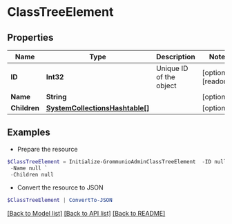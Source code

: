 # ClassTreeElement
## Properties

Name | Type | Description | Notes
------------ | ------------- | ------------- | -------------
**ID** | **Int32** | Unique ID of the object | [optional] [readonly] 
**Name** | **String** |  | [optional] 
**Children** | [**SystemCollectionsHashtable[]**](SystemCollectionsHashtable.md) |  | [optional] 

## Examples

- Prepare the resource
```powershell
$ClassTreeElement = Initialize-GrommunioAdminClassTreeElement  -ID null `
 -Name null `
 -Children null
```

- Convert the resource to JSON
```powershell
$ClassTreeElement | ConvertTo-JSON
```

[[Back to Model list]](../README.md#documentation-for-models) [[Back to API list]](../README.md#documentation-for-api-endpoints) [[Back to README]](../README.md)

